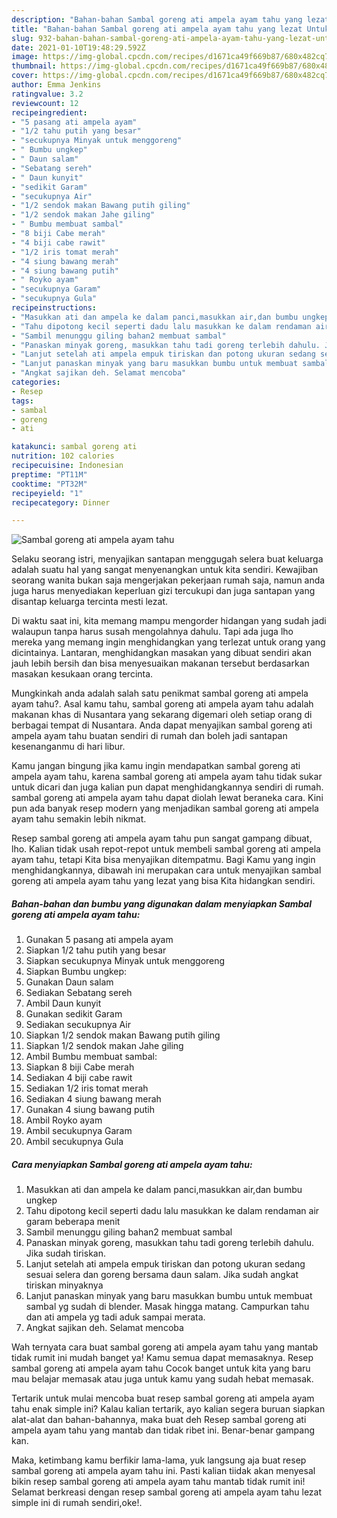 ```yaml
---
description: "Bahan-bahan Sambal goreng ati ampela ayam tahu yang lezat Untuk Jualan"
title: "Bahan-bahan Sambal goreng ati ampela ayam tahu yang lezat Untuk Jualan"
slug: 932-bahan-bahan-sambal-goreng-ati-ampela-ayam-tahu-yang-lezat-untuk-jualan
date: 2021-01-10T19:48:29.592Z
image: https://img-global.cpcdn.com/recipes/d1671ca49f669b87/680x482cq70/sambal-goreng-ati-ampela-ayam-tahu-foto-resep-utama.jpg
thumbnail: https://img-global.cpcdn.com/recipes/d1671ca49f669b87/680x482cq70/sambal-goreng-ati-ampela-ayam-tahu-foto-resep-utama.jpg
cover: https://img-global.cpcdn.com/recipes/d1671ca49f669b87/680x482cq70/sambal-goreng-ati-ampela-ayam-tahu-foto-resep-utama.jpg
author: Emma Jenkins
ratingvalue: 3.2
reviewcount: 12
recipeingredient:
- "5 pasang ati ampela ayam"
- "1/2 tahu putih yang besar"
- "secukupnya Minyak untuk menggoreng"
- " Bumbu ungkep"
- " Daun salam"
- "Sebatang sereh"
- " Daun kunyit"
- "sedikit Garam"
- "secukupnya Air"
- "1/2 sendok makan Bawang putih giling"
- "1/2 sendok makan Jahe giling"
- " Bumbu membuat sambal"
- "8 biji Cabe merah"
- "4 biji cabe rawit"
- "1/2 iris tomat merah"
- "4 siung bawang merah"
- "4 siung bawang putih"
- " Royko ayam"
- "secukupnya Garam"
- "secukupnya Gula"
recipeinstructions:
- "Masukkan ati dan ampela ke dalam panci,masukkan air,dan bumbu ungkep"
- "Tahu dipotong kecil seperti dadu lalu masukkan ke dalam rendaman air garam beberapa menit"
- "Sambil menunggu giling bahan2 membuat sambal"
- "Panaskan minyak goreng, masukkan tahu tadi goreng terlebih dahulu. Jika sudah tiriskan."
- "Lanjut setelah ati ampela empuk tiriskan dan potong ukuran sedang sesuai selera dan goreng bersama daun salam. Jika sudah angkat tiriskan minyaknya"
- "Lanjut panaskan minyak yang baru masukkan bumbu untuk membuat sambal yg sudah di blender. Masak hingga matang. Campurkan tahu dan ati ampela yg tadi aduk sampai merata."
- "Angkat sajikan deh. Selamat mencoba"
categories:
- Resep
tags:
- sambal
- goreng
- ati

katakunci: sambal goreng ati 
nutrition: 102 calories
recipecuisine: Indonesian
preptime: "PT11M"
cooktime: "PT32M"
recipeyield: "1"
recipecategory: Dinner

---
```



![Sambal goreng ati ampela ayam tahu](https://img-global.cpcdn.com/recipes/d1671ca49f669b87/680x482cq70/sambal-goreng-ati-ampela-ayam-tahu-foto-resep-utama.jpg)

Selaku seorang istri, menyajikan santapan menggugah selera buat keluarga adalah suatu hal yang sangat menyenangkan untuk kita sendiri. Kewajiban seorang  wanita bukan saja mengerjakan pekerjaan rumah saja, namun anda juga harus menyediakan keperluan gizi tercukupi dan juga santapan yang disantap keluarga tercinta mesti lezat.

Di waktu  saat ini, kita memang mampu mengorder hidangan yang sudah jadi walaupun tanpa harus susah mengolahnya dahulu. Tapi ada juga lho mereka yang memang ingin menghidangkan yang terlezat untuk orang yang dicintainya. Lantaran, menghidangkan masakan yang dibuat sendiri akan jauh lebih bersih dan bisa menyesuaikan makanan tersebut berdasarkan masakan kesukaan orang tercinta. 



Mungkinkah anda adalah salah satu penikmat sambal goreng ati ampela ayam tahu?. Asal kamu tahu, sambal goreng ati ampela ayam tahu adalah makanan khas di Nusantara yang sekarang digemari oleh setiap orang di berbagai tempat di Nusantara. Anda dapat menyajikan sambal goreng ati ampela ayam tahu buatan sendiri di rumah dan boleh jadi santapan kesenanganmu di hari libur.

Kamu jangan bingung jika kamu ingin mendapatkan sambal goreng ati ampela ayam tahu, karena sambal goreng ati ampela ayam tahu tidak sukar untuk dicari dan juga kalian pun dapat menghidangkannya sendiri di rumah. sambal goreng ati ampela ayam tahu dapat diolah lewat beraneka cara. Kini pun ada banyak resep modern yang menjadikan sambal goreng ati ampela ayam tahu semakin lebih nikmat.

Resep sambal goreng ati ampela ayam tahu pun sangat gampang dibuat, lho. Kalian tidak usah repot-repot untuk membeli sambal goreng ati ampela ayam tahu, tetapi Kita bisa menyajikan ditempatmu. Bagi Kamu yang ingin menghidangkannya, dibawah ini merupakan cara untuk menyajikan sambal goreng ati ampela ayam tahu yang lezat yang bisa Kita hidangkan sendiri.

<!--inarticleads1-->

##### Bahan-bahan dan bumbu yang digunakan dalam menyiapkan Sambal goreng ati ampela ayam tahu:

1. Gunakan 5 pasang ati ampela ayam
1. Siapkan 1/2 tahu putih yang besar
1. Siapkan secukupnya Minyak untuk menggoreng
1. Siapkan  Bumbu ungkep:
1. Gunakan  Daun salam
1. Sediakan Sebatang sereh
1. Ambil  Daun kunyit
1. Gunakan sedikit Garam
1. Sediakan secukupnya Air
1. Siapkan 1/2 sendok makan Bawang putih giling
1. Siapkan 1/2 sendok makan Jahe giling
1. Ambil  Bumbu membuat sambal:
1. Siapkan 8 biji Cabe merah
1. Sediakan 4 biji cabe rawit
1. Sediakan 1/2 iris tomat merah
1. Sediakan 4 siung bawang merah
1. Gunakan 4 siung bawang putih
1. Ambil  Royko ayam
1. Ambil secukupnya Garam
1. Ambil secukupnya Gula




<!--inarticleads2-->

##### Cara menyiapkan Sambal goreng ati ampela ayam tahu:

1. Masukkan ati dan ampela ke dalam panci,masukkan air,dan bumbu ungkep
1. Tahu dipotong kecil seperti dadu lalu masukkan ke dalam rendaman air garam beberapa menit
1. Sambil menunggu giling bahan2 membuat sambal
1. Panaskan minyak goreng, masukkan tahu tadi goreng terlebih dahulu. Jika sudah tiriskan.
1. Lanjut setelah ati ampela empuk tiriskan dan potong ukuran sedang sesuai selera dan goreng bersama daun salam. Jika sudah angkat tiriskan minyaknya
1. Lanjut panaskan minyak yang baru masukkan bumbu untuk membuat sambal yg sudah di blender. Masak hingga matang. Campurkan tahu dan ati ampela yg tadi aduk sampai merata.
1. Angkat sajikan deh. Selamat mencoba




Wah ternyata cara buat sambal goreng ati ampela ayam tahu yang mantab tidak rumit ini mudah banget ya! Kamu semua dapat memasaknya. Resep sambal goreng ati ampela ayam tahu Cocok banget untuk kita yang baru mau belajar memasak atau juga untuk kamu yang sudah hebat memasak.

Tertarik untuk mulai mencoba buat resep sambal goreng ati ampela ayam tahu enak simple ini? Kalau kalian tertarik, ayo kalian segera buruan siapkan alat-alat dan bahan-bahannya, maka buat deh Resep sambal goreng ati ampela ayam tahu yang mantab dan tidak ribet ini. Benar-benar gampang kan. 

Maka, ketimbang kamu berfikir lama-lama, yuk langsung aja buat resep sambal goreng ati ampela ayam tahu ini. Pasti kalian tiidak akan menyesal bikin resep sambal goreng ati ampela ayam tahu mantab tidak rumit ini! Selamat berkreasi dengan resep sambal goreng ati ampela ayam tahu lezat simple ini di rumah sendiri,oke!.

